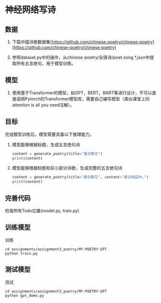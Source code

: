 # 神经网络写诗
## 数据
1. 下载中国诗歌数据集[https://github.com/chinese-poetry/chinese-poetry](https://github.com/chinese-poetry/chinese-poetry)

2. 参照dataset.py中的操作，从chinese-poetry/全唐诗/poet.song.*.json中提取所有五言绝句，用于模型训练。

## 模型
1. 使用基于Transformer的模型，如GPT，BERT，BART等进行设计，不可以直接调用Pytorch的Transformer模型库，需要自己编写模型（类似课堂上的attention is all you need注解）。

## 目标
完成模型训练后，模型需要具备以下推理能力。
1. 模型能够根据标题，生成五言绝句诗
   ```python
   content = generate_poetry(title="夏日繁花")
   print(content)
   ```
2. 模型能够根据标题和前小部分诗歌，生成完整的五言绝句诗
   ```python
   content = generate_poetry(title="夏日繁花", content="夏日校园中,")
   print(content)
   ```

## 完善代码
检查所有Todo位置(model.py, train.py)

## 训练模型
训练
```
cd assignments/assignment3_poetry/MY-POETRY-GPT
python train.py
```

## 测试模型
测试
```
cd assignments/assignment3_poetry/MY-POETRY-GPT
python gpt_demo.py
```